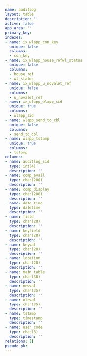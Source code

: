 ```yaml
---
name: auditlog
layout: table
description: ''
active: false
app_area: ''
primary_key: 
indexes:
- name: ix_wlapp_con_key
  unique: false
  columns:
  - con_key
- name: ix_wlapp_house_refwl_status
  unique: false
  columns:
  - house_ref
  - wl_status
- name: ix_wlapp_u_novalet_ref
  unique: false
  columns:
  - u_novalet_ref
- name: ix_wlapp_wlapp_sid
  unique: true
  columns:
  - wlapp_sid
- name: wlapp_send_to_cbl
  unique: false
  columns:
  - send_to_cbl
- name: wlapp_tstamp
  unique: true
  columns:
  - tstamp
columns:
- name: auditlog_sid
  type: int(4)
  description: ''
- name: comp_avail
  type: char(200)
  description: ''
- name: comp_display
  type: char(200)
  description: ''
- name: date_time
  type: datetime
  description: ''
- name: field
  type: char(20)
  description: ''
- name: keyfield
  type: char(20)
  description: ''
- name: keyval
  type: char(20)
  description: ''
- name: location
  type: char(20)
  description: ''
- name: main_table
  type: char(30)
  description: ''
- name: newval
  type: char(35)
  description: ''
- name: oldval
  type: char(35)
  description: ''
- name: tstamp
  type: timestamp
  description: ''
- name: user_code
  type: char(3)
  description: ''
relations: []
pseudo_pk: 
---
```


